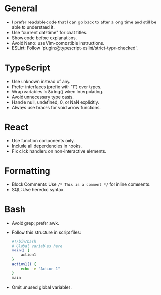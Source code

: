 # General

- I prefer readable code that I can go back to after a long time and still be able to understand it.
- Use "current datetime" for chat titles.
- Show code before explanations.
- Avoid Nano; use Vim-compatible instructions.
- ESLint: Follow 'plugin:@typescript-eslint/strict-type-checked'.

# TypeScript

- Use unknown instead of any.
- Prefer interfaces (prefix with "I") over types.
- Wrap variables in String() when interpolating.
- Avoid unnecessary type casts.
- Handle null, undefined, 0, or NaN explicitly.
- Always use braces for void arrow functions.

# React

- Use function components only.
- Include all dependencies in hooks.
- Fix click handlers on non-interactive elements.

# Formatting

- Block Comments: Use `/* This is a comment */` for inline comments.
- SQL: Use heredoc syntax.

# Bash

- Avoid grep; prefer awk.
- Follow this structure in script files:

  ```bash
  #!/bin/bash
  # Global variables here
  main() {
      action1
  }
  action1() {
      echo -e "Action 1"
  }
  main
  ```
- Omit unused global variables.